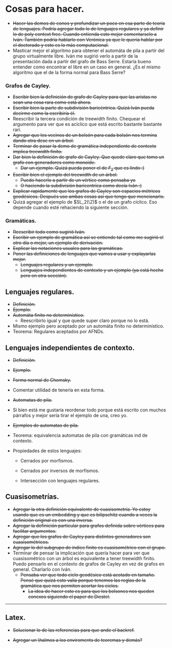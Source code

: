 # Cosas para hacer.


* ~~Hacer las demos de conos y profundizar un poco en esa parte de teoría de lenguajes. Podría agregar todo lo de lenguajes regulares y ya definir lo de poly context free. Cuando entienda esto mejor comentarselo a Iván. También podría hablarlo con Verónica ya que le quería hablar por el doctorado y esto es lo más computacional.~~
* Masticar mejor el algoritmo para obtener el automáta de pila a partir del grupo virtualmente libre. Iván me sugirió verlo a partir de la presentación dada a partir del grafo de Bass Serre. Estaría bueno entender como encontrar el libre en un caso en general. ¿Es el mismo algoritmo que el de la forma normal para Bass Serre?


### Grafos de Cayley.

* ~~Escribir bien la definición de grafo de Cayley para que las aristas no sean una cosa rara como está ahora.~~
* ~~Escribir bien la parte de subdivisión baricéntrica. Quizá Iván pueda decirme como la escribiría él.~~ 
* Reescribir la tercera condición de treewidth finito. Chequear el argumento para ver que es acíclico que está escrito bastante bastante rari.
* ~~Agregar que los vecinos de un bolsón para cada bolsón nos termina dando otra desc en un árbol.~~
* ~~Terminar de pasar la demo de gramática independiente de contexto implica treewidth finito.~~ 
* ~~Dar bien la definición de grafo de Cayley. Que quede claro que tomo un grafo con generadores como monoide.~~
  * ~~Dar un ejemplo. Quizá pueda poner el de $F_2$ que es lindo :)~~
* ~~Escribir bien el ejemplo del treewidth de un árbol.~~
  * ~~Puedo hacerlo a partir de un vértice como pensaba yo~~ 
  * ~~O haciendo la subdivisión baricentrica como decía Iván :)~~
* ~~Explicar rapidamente que los grafos de Cayley son espacios métricos geodésicos. Después uso ambas cosas así que tengo que mencionarlo.~~
* Quizá agregar el ejemplo de $SL_2(\Z)$ o el de un grafo cíclico. Eso depende cuando esté rehaciendo la siguiente sección. 

### Gramáticas.

* ~~Reescribir todo como sugirió Iván.~~
* ~~Escribir un ejemplo de gramática así se entiende tal como me sugirió el otro día o mejor, un ejemplo de derivación.~~
* ~~Explicar las notaciones usuales para las gramáticas.~~
* ~~Poner las definiciones de lenguajes que vamos a usar y explayarlas mejor.~~ 
  * ~~Lenguajes regulares y un ejemplo.~~
  * ~~Lenguajes independientes de contexto y un ejemplo (ya está hecho pero en otra sección).~~

## Lenguajes regulares.

* ~~Definición.~~
* ~~Ejemplo.~~
* ~~Automáta finito no determinístico.~~
  * Reescribirlo igual y que quede super claro porque no lo está.
* Mismo ejemplo pero aceptado por un automáta finito no determinístico.
* Teorema: Regulares aceptados por AFNDs.

## Lenguajes independientes de contexto.

* ~~Definición.~~
* ~~Ejemplo.~~
* ~~Forma normal de Chomsky.~~
* Comentar utilidad de tenerla en esta forma.
* ~~Automatas de pila.~~
* Si bien está me gustaría reordenar todo porque está escrito con muchos párrafos y mejor sería tirar el ejemplo de una, creo yo.
* ~~Ejemplos de automatas de pila.~~
* Teorema: equivalencia automatas de pila con gramáticas ind de contexto.
* Propiedades de estos lenguajes:

  * Cerrados por morfismos.

  * Cerrados por inversos de morfismos.

  * Intersección con lenguajes regulares.

## Cuasisometrías.

* ~~Agregar la otra definición equivalente de cuasisometría. Yo estoy usando que es un embedding y que es bilipschitz cuando a veces la definición original es con una inversa.~~
* ~~Agregar la definición particular para grafos definida sobre vértices para facilitar argumentos.~~
* ~~Agregar que los grafos de Cayley para distintos generadores son cuasisométricos.~~
* ~~Agregar lo del subgrupo de índice finito es cuasisométrico con el grupo.~~
* Terminar de pensar la implicación que quería hacer para ver que cuasisométrico con un árbol es equivalente a tener treewidth finito. Puedo pensarlo en el contexto de grafos de Cayley en vez de grafos en general. Charlarlo con Iván.
  * ~~Pensaba ver que todo ciclo geodésico está acotado en tamaño. Pensé que quizá esto valía porque tenemos las reglas de la gramática que nos permiten acortar los ciclos.~~ 
    * ~~La idea de hacer esto es para que los bolsones nos queden conexos siguiendo el paper de Diestel.~~ 


---

## Latex.

* ~~Solucionar lo de las referencias para que ande el backref.~~

* ~~Agregar un \halmos a los enviroments de teoremas y demás?~~

  
